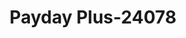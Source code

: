 ---
f_zip-code: 91345
f_state-code: CA
title: Payday Plus-24078
f_phone: 818-893-9911
f_city-only: Mission Hills
f_address: 15416 Devonshire Street Mission Hills
f_location-unique-id: '24078'
slug: payday-plus-24078
updated-on: '2024-05-30T13:46:58.046Z'
created-on: '2024-05-30T13:36:59.803Z'
published-on: '2024-05-30T13:54:32.469Z'
f_city-state: cms/city/mission-hills-ca.md
f_company: cms/company/payday-plus.md
f_state: cms/state/california.md
layout: '[payday-loan].html'
tags: payday-loan
---